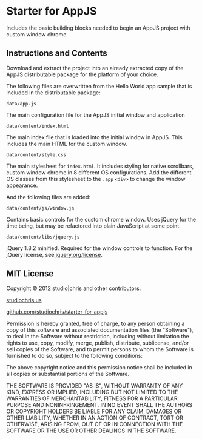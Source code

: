 Starter for AppJS
=================

Includes the basic building blocks needed to begin an AppJS project with custom window chrome. 

Instructions and Contents
---------------------------

Download and extract the project into an already extracted copy of the AppJS distributable package for the platform of your choice. 

The following files are overwritten from the Hello World app sample that is included in the distributable package:

`data/app.js`

The main configuration file for the AppJS initial window and application

`data/content/index.html` 

The main index file that is loaded into the initial window in AppJS. This includes the main HTML for the custom window.

`data/content/style.css` 

The main stylesheet for `index.html`. It includes styling for native scrollbars, custom window chrome in 8 different OS configurations. Add the different OS classes from this stylesheet to the `.app` `<div>` to change the window appearance.

And the following files are added:

`data/content/js/window.js`

Contains basic controls for the custom chrome window. Uses jQuery for the time being, but may be refactored into plain JavaScript at some point.

`data/content/libs/jquery.js`

jQuery 1.8.2 minified. Required for the window controls to function. For the jQuery license, see [jquery.org/license](http://jquery.org/license).


MIT License
---------------------------

Copyright © 2012 studio|chris and other contributors.

[studiochris.us](http://www.studiochris.us)

[github.com/studiochris/starter-for-appjs](https://github.com/studiochris/starter-for-appjs)

Permission is hereby granted, free of charge, to any person obtaining
a copy of this software and associated documentation files (the
"Software"), to deal in the Software without restriction, including
without limitation the rights to use, copy, modify, merge, publish,
distribute, sublicense, and/or sell copies of the Software, and to
permit persons to whom the Software is furnished to do so, subject to
the following conditions:

The above copyright notice and this permission notice shall be
included in all copies or substantial portions of the Software.

THE SOFTWARE IS PROVIDED "AS IS", WITHOUT WARRANTY OF ANY KIND,
EXPRESS OR IMPLIED, INCLUDING BUT NOT LIMITED TO THE WARRANTIES OF
MERCHANTABILITY, FITNESS FOR A PARTICULAR PURPOSE AND
NONINFRINGEMENT. IN NO EVENT SHALL THE AUTHORS OR COPYRIGHT HOLDERS BE
LIABLE FOR ANY CLAIM, DAMAGES OR OTHER LIABILITY, WHETHER IN AN ACTION
OF CONTRACT, TORT OR OTHERWISE, ARISING FROM, OUT OF OR IN CONNECTION
WITH THE SOFTWARE OR THE USE OR OTHER DEALINGS IN THE SOFTWARE.

